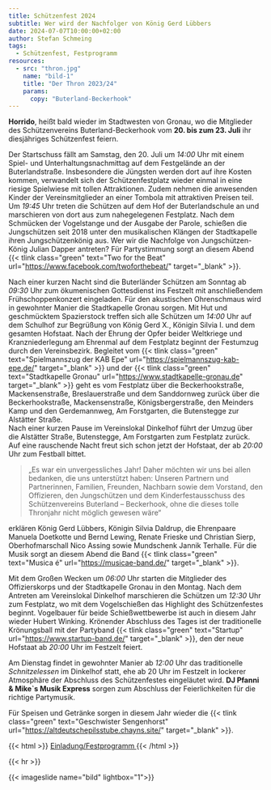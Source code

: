 ```yaml
---
title: Schützenfest 2024
subtitle: Wer wird der Nachfolger von König Gerd Lübbers
date: 2024-07-07T10:00:00+02:00
author: Stefan Schmeing
tags:
  - Schützenfest, Festprogramm
resources:
  - src: "thron.jpg"
    name: "bild-1"
    title: "Der Thron 2023/24"
    params:
      copy: "Buterland-Beckerhook"
---
```


**Horrido**, heißt bald wieder im Stadtwesten von Gronau, wo die Mitglieder des Schützenvereins
Buterland-Beckerhook vom **20. bis zum 23. Juli** ihr diesjähriges Schützenfest feiern.

<!--more-->

Der Startschuss fällt am Samstag, den 20. Juli um _14:00_ Uhr mit einem Spiel- und Unterhaltungsnachmittag auf dem Festgelände
an der Buterlandstraße. Insbesondere die Jüngsten werden dort auf ihre Kosten kommen, verwandelt sich der
Schützenfestplatz wieder einmal in eine riesige Spielwiese mit tollen Attraktionen. Zudem nehmen die anwesenden Kinder
der Vereinsmitglieder an einer Tombola mit attraktiven Preisen teil.
Um _19:45_ Uhr treten die Schützen auf dem Hof der Buterlandschule an und marschieren von dort aus zum nahegelegenen
Festplatz. Nach dem Schmücken der Vogelstange und der Ausgabe der Parole, schießen die Jungschützen seit 2018 unter den
musikalischen Klängen der Stadtkapelle ihren Jungschützenkönig aus. Wer wir die Nachfolge von Jungschützen-König Julian
Dapper antreten? Für Partystimmung sorgt an diesem Abend 
{{< tlink class="green" text="Two for the Beat" url="https://www.facebook.com/twoforthebeat/" target="_blank" >}}.

Nach einer kurzen Nacht sind die Buterländer Schützen am Sonntag ab _09:30_ Uhr zum ökumenischen Gottesdienst
ins Festzelt mit anschließendem Frühschoppenkonzert eingeladen. Für den akustischen Ohrenschmaus wird in gewohnter
Manier die Stadtkapelle Gronau sorgen. Mit Hut und geschmücktem Spazierstock treffen sich alle Schützen um _14:00_ Uhr
auf dem Schulhof zur Begrüßung von König Gerd X., Königin Silvia I. und dem gesamten Hofstaat. Nach der Ehrung der
Opfer beider Weltkriege und Kranzniederlegung am Ehrenmal auf dem Festplatz beginnt der Festumzug durch den Vereinsbezirk.
Begleitet vom {{< tlink class="green" text="Spielmannszug der KAB Epe" url="https://spielmannszug-kab-epe.de/" target="_blank" >}}
und der {{< tlink class="green" text="Stadtkapelle Gronau" url="https://www.stadtkapelle-gronau.de" target="_blank" >}} geht es vom Festplatz über die Beckerhookstraße,
Mackensenstraße, Breslauerstraße und dem Sanddornweg zurück über die Beckerhookstraße, Mackensenstraße,
Königsbergerstraße, den Meinders Kamp und den Gerdemannweg, Am Forstgarten, die Butenstegge zur Alstätter Straße.  
Nach einer kurzen Pause im Vereinslokal Dinkelhof führt der Umzug über die Alstätter Straße, Butenstegge, Am Forstgarten zum
Festplatz zurück.  
Auf eine rauschende Nacht freut sich schon jetzt der Hofstaat, der ab _20:00_ Uhr zum Festball bittet. 
> „Es war ein unvergessliches Jahr! Daher möchten wir uns bei allen bedanken, die uns unterstützt haben: Unseren Partnern und
> Partnerinnen, Familien, Freunden, Nachbarn sowie dem Vorstand, den Offizieren, den Jungschützen und dem
> Kinderfestausschuss des Schützenvereins Buterland – Beckerhook, ohne die dieses tolle Thronjahr nicht möglich gewesen
> wäre“  

erklären König Gerd Lübbers, Königin Silvia Daldrup, die Ehrenpaare Manuela Doetkotte und Bernd Lewing, Renate
Frieske und Christian Sierp, Oberhofmarschall Nico Assing sowie Mundschenk Jannik Terhalle. Für die Musik sorgt an
diesem Abend die Band {{< tlink class="green" text="Musica é" url="https://musicae-band.de/" target="_blank" >}}.
 
Mit dem Großen Wecken um _06:00_ Uhr starten die Mitglieder des Offizierskorps und der Stadtkapelle Gronau in den Montag.
Nach dem Antreten am Vereinslokal Dinkelhof marschieren die Schützen um _12:30_ Uhr zum Festplatz, wo mit dem
Vogelschießen das Highlight des Schützenfestes beginnt. Vogelbauer für beide Schießwettbewerbe ist auch in diesem Jahr
wieder Hubert Winking. Krönender Abschluss des Tages ist der traditionelle Krönungsball mit der Partyband
{{< tlink class="green" text="Startup" url="https://www.startup-band.de/" target="_blank" >}},
den der neue Hofstaat ab _20:00_ Uhr im Festzelt feiert.
 
Am Dienstag findet in gewohnter Manier ab _12:00_ Uhr das traditionelle _Schnitzelessen_ im Dinkelhof statt, ehe
ab 20 Uhr im Festzelt in lockerer Atmosphäre der Abschluss des Schützenfestes eingeläutet wird. **DJ Pfanni & Mike`s
Musik Express** sorgen zum Abschluss der Feierlichkeiten für die richtige Partymusik.

Für Speisen und Getränke sorgen in diesem Jahr wieder die
{{< tlink class="green" text="Geschwister Sengenhorst" url="https://altdeutschepilsstube.chayns.site/" target="_blank" >}}.

{{< html >}}
<a href="/pdf/einladung_2024.pdf" target="_blank" class="uk-icon-link">
<span class="uk-icon-link" uk-icon="icon: file-pdf"></span>
Einladung/Festprogramm
</a>
{{< /html >}}

{{< hr >}}

{{< imageslide name="bild" lightbox="1">}}
